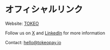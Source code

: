 # オフィシャルリンク

Website: [TOKEO](https://tokeopay.io/)

Follow us on [X](https://twitter.com/tokeopay) and [LinkedIn](https://www.linkedin.com/company/102454493) for more information

Contact: [hello@tokeopay.io](mailto:email:hello@tokeopay.io) 